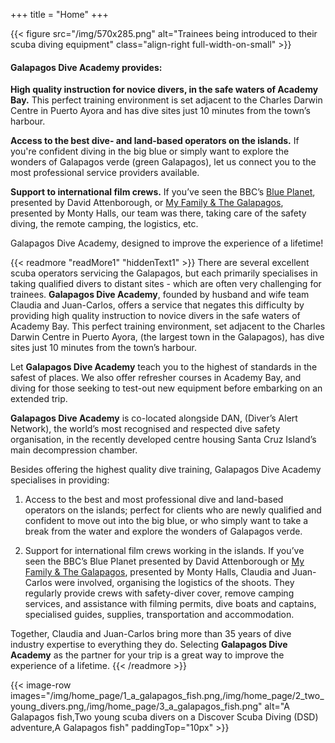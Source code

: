 +++
title = "Home"
+++

{{< figure src="/img/570x285.png" alt="Trainees being introduced to their scuba diving equipment" class="align-right full-width-on-small" >}}

#### Galapagos Dive Academy provides:

<B>High quality instruction for novice divers, in the safe waters of Academy Bay.</B>  This perfect training environment is set adjacent to the Charles Darwin Centre in Puerto Ayora and has dive sites just 10 minutes from the town’s harbour.

<B>Access to the best dive- and land-based operators on the islands.</B>  If you're confident diving in the big blue or simply want to explore the wonders of Galapagos verde (green Galapagos), let us connect you to the most professional service providers available.

<B>Support to international film crews.</B>  If you’ve seen the BBC’s [Blue Planet](https://www.bbcearth.com/shows/blue-planet), presented by David Attenborough, or [My Family & The Galapagos](https://www.channel4.com/programmes/my-family-and-the-galapagos), presented by Monty Halls, our team was there, taking care of the safety diving, the remote camping, the logistics, etc.

<span class="strapline">Galapagos Dive Academy, designed to improve the experience of a lifetime!</span>




{{< readmore "readMore1" "hiddenText1" >}}
There are several excellent scuba operators servicing the Galapagos, but each primarily specialises in taking qualified divers to distant sites - which are often very challenging for trainees.  <B>Galapagos Dive Academy</B>, founded by husband and wife team Claudia and Juan-Carlos, offers a service that negates this difficulty by providing high quality instruction to novice divers in the safe waters of Academy Bay.  This perfect training environment, set adjacent to the Charles Darwin Centre in Puerto Ayora, (the largest town in the Galapagos), has dive sites just 10 minutes from the town’s harbour.

Let <B>Galapagos Dive Academy</B> teach you to the highest of standards in the safest of places.  We also offer refresher courses in Academy Bay, and diving for those seeking to test-out new equipment before embarking on an extended trip.

<B>Galapagos Dive Academy</B> is co-located alongside DAN, (Diver’s Alert Network), the world’s most recognised and respected dive safety organisation, in the recently developed centre housing Santa Cruz Island’s main decompression chamber.

Besides offering the highest quality dive training, Galapagos Dive Academy specialises in providing:

1) Access to the best and most professional dive and land-based operators on the islands; perfect for clients who are newly qualified and confident to move out into the big blue, or who simply want to take a break from the water and explore the wonders of Galapagos verde.

2) Support for international film crews working in the islands.  If you’ve seen the BBC’s Blue Planet presented by David Attenborough or [My Family & The Galapagos](https://www.channel4.com/programmes/my-family-and-the-galapagos), presented by Monty Halls, Claudia and Juan-Carlos were involved, organising the logistics of the shoots.  They regularly provide crews with safety-diver cover, remove camping services, and assistance with filming permits, dive boats and captains, specialised guides, supplies, transportation and accommodation.

Together, Claudia and Juan-Carlos bring more than 35 years of dive industry expertise to everything they do.  Selecting <B>Galapagos Dive Academy</B> as the partner for your trip is a great way to improve the experience of a lifetime.
{{< /readmore >}}

{{< image-row images="/img/home_page/1_a_galapagos_fish.png,/img/home_page/2_two_young_divers.png,/img/home_page/3_a_galapagos_fish.png" alt="A Galapagos fish,Two young scuba divers on a Discover Scuba Diving (DSD) adventure,A Galapagos fish" paddingTop="10px" >}}
